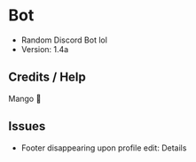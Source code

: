# Bot
- Random Discord Bot lol
- Version: 1.4a

## Credits / Help
Mango :mango:

## Issues
- Footer disappearing upon profile edit: Details


